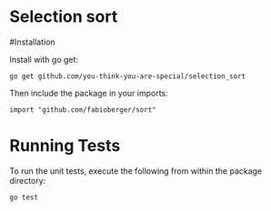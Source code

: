 # Selection sort

#Installation

Install with go get:

```
go get github.com/you-think-you-are-special/selection_sort
```

Then include the package in your imports:
```
import "github.com/fabioberger/sort"
```

# Running Tests

To run the unit tests, execute the following from within the package directory:
```
go test
```